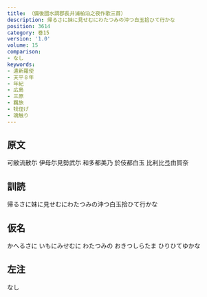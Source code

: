 ```yaml
---
title: （備後國水調郡長井浦舶泊之夜作歌三首）
description: 帰るさに妹に見せむにわたつみの沖つ白玉拾ひて行かな
position: 3614
category: 巻15
version: '1.0'
volume: 15
comparison:
- なし
keywords:
- 遣新羅使
- 天平８年
- 年紀
- 広島
- 三原
- 羈旅
- 牫侄げ
- 魂触り
---
```


## 原文

可敝流散尓 伊母尓見勢武尓 和多都美乃 於伎都白玉 比利比弖由賀奈

## 訓読

帰るさに妹に見せむにわたつみの沖つ白玉拾ひて行かな

## 仮名

かへるさに いもにみせむに わたつみの おきつしらたま ひりひてゆかな

## 左注

なし
